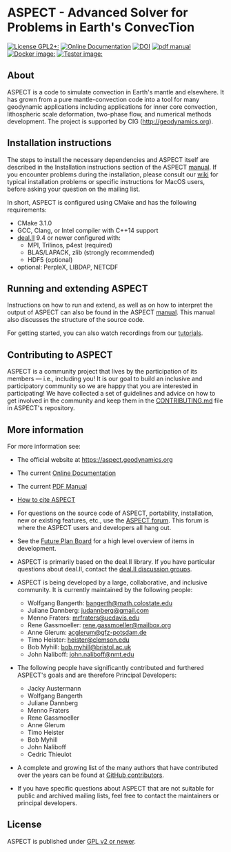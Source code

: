 ASPECT - Advanced Solver for Problems in Earth's ConvecTion
===========================================================
[![License GPL2+:](https://img.shields.io/badge/License-GPL%202%2B-red)](https://github.com/geodynamics/aspect/blob/main/LICENSE)
[![Online Documentation](https://readthedocs.org/projects/aspect-documentation/badge/?version=latest)](https://aspect-documentation.readthedocs.io/en/latest/)
[![DOI](https://zenodo.org/badge/DOI/10.5281/zenodo.6903424.svg)](https://doi.org/10.5281/zenodo.6903424)
[![pdf manual](https://img.shields.io/badge/get-PDF-green.svg)](https://doi.org/10.6084/m9.figshare.4865333)
[![Docker image:](https://github.com/geodynamics/aspect/actions/workflows/docker.yml/badge.svg)](https://hub.docker.com/r/geodynamics/aspect)
[![Tester image:](https://github.com/geodynamics/aspect/actions/workflows/build_tester_base_image.yml/badge.svg)](https://github.com/geodynamics/aspect/actions/workflows/build_tester_base_image.yml)

About
-----

ASPECT is a code to simulate convection in Earth's mantle and elsewhere.
It has grown from a pure mantle-convection code into a tool for many
geodynamic applications including applications for inner core convection,
lithospheric scale deformation, two-phase flow, and numerical methods development.
The project is supported by CIG (http://geodynamics.org).



Installation instructions
-------------------------

The steps to install the necessary dependencies and ASPECT itself are described
in the Installation instructions section of the ASPECT
[manual](http://www.math.clemson.edu/~heister/manual.pdf). If you encounter
problems during the installation, please consult our
[wiki](https://github.com/geodynamics/aspect/wiki) for typical installation
problems or specific instructions for MacOS users, before asking your question
on the mailing list.

In short, ASPECT is configured using CMake and has the following requirements:
- CMake 3.1.0
- GCC, Clang, or Intel compiler with C++14 support
- [deal.II](https://github.com/dealii/dealii) 9.4 or newer configured with:
  - MPI, Trilinos, p4est (required)
  - BLAS/LAPACK, zlib (strongly recommended)
  - HDF5 (optional)
- optional: PerpleX, LIBDAP, NETCDF

Running and extending ASPECT
----------------------------

Instructions on how to run and extend, as well as on how to interpret the
output of ASPECT can also be found in the ASPECT
[manual](http://www.math.clemson.edu/~heister/manual.pdf). This manual also
discusses the structure of the source code.

For getting started, you can also watch recordings from our
[tutorials](https://github.com/geodynamics/aspect/wiki/Tutorial-Materials).


Contributing to ASPECT
----------------------

ASPECT is a community project that lives by the participation of its
members — i.e., including you! It is our goal to build an inclusive
and participatory community so we are happy that you are interested in
participating! We have collected a set of guidelines and advice on how
to get involved in the community and keep them in the
[CONTRIBUTING.md](CONTRIBUTING.md)
file in ASPECT's repository.



More information
----------------

For more information see:
 - The official website at https://aspect.geodynamics.org
 - The current [Online Documentation](https://aspect-documentation.readthedocs.io/en/latest/)
 - The current [PDF Manual](http://www.math.clemson.edu/~heister/manual.pdf)
 - [How to cite ASPECT](https://aspect.geodynamics.org/cite.html)
 - For questions on the source code of ASPECT, portability, installation, new or existing features, etc., use the [ASPECT forum](https://community.geodynamics.org/c/aspect). This forum is where the ASPECT users and developers all hang out.
 - See the [Future Plan Board](https://github.com/geodynamics/aspect/projects/2) for a high level overview of items in development.
 - ASPECT is primarily based on the deal.II library. If you have particular questions about deal.II, contact the [deal.II discussion groups](https://www.dealii.org/mail.html).
 - ASPECT is being developed by a large, collaborative, and inclusive community. It is currently maintained by the following people:
     - Wolfgang Bangerth: bangerth@math.colostate.edu
     - Juliane Dannberg: judannberg@gmail.com
     - Menno Fraters: mrfraters@ucdavis.edu
     - Rene Gassmoeller: rene.gassmoeller@mailbox.org
     - Anne Glerum: acglerum@gfz-potsdam.de
     - Timo Heister: heister@clemson.edu
     - Bob Myhill: bob.myhill@bristol.ac.uk
     - John Naliboff: john.naliboff@nmt.edu

 - The following people have significantly contributed and furthered ASPECT's goals and are therefore Principal Developers:

   - Jacky Austermann
   - Wolfgang Bangerth
   - Juliane Dannberg
   - Menno Fraters
   - Rene Gassmoeller
   - Anne Glerum
   - Timo Heister
   - Bob Myhill
   - John Naliboff
   - Cedric Thieulot

 - A complete and growing list of the many authors that have contributed over the years can be found at [GitHub contributors](https://github.com/geodynamics/aspect/graphs/contributors).
 - If you have specific questions about ASPECT that are not suitable for public and archived mailing lists, feel free to contact the maintainers or principal developers.



License
-------

ASPECT is published under [GPL v2 or newer](LICENSE).
